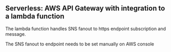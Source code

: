 ## Serverless: AWS API Gateway with integration to a lambda function

The lambda function handles SNS fanout to https endpoint subscription and message.

The SNS fanout to endpoint needs to be set manually on AWS console

